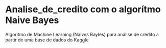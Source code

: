 # Analise_de_credito com o algorítmo Naive Bayes
Algoritmo de Machine Learning (Naives Bayles) para análise de crédito a partir de uma base de dados do Kaggle
